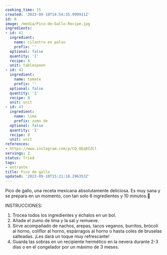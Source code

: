 ```yaml
---
cooking_time: 15
created: '2023-09-10T14:54:35.999911Z'
id: 8
image: /media/Pico-de-Gallo-Recipe.jpg
ingredients:
- id: 41
  ingredient:
    name: cilantro en polvo
    prefix: ''
  optional: false
  quantity: '1'
  recipe: 8
  unit: tablespoon
- id: 42
  ingredient:
    name: tomate
    prefix: ''
  optional: false
  quantity: '1'
  recipe: 8
  unit: unit
- id: 43
  ingredient:
    name: lima
    prefix: zumo de
  optional: false
  quantity: '1'
  recipe: 8
  unit: unit
references:
- https://www.instagram.com/p/CQ_QEq0IZCl
servings: 2
status: Tried
tags:
- entrante
title: Pico de gallo
updated: '2023-09-10T15:21:18.296353Z'
---
```


Pico de gallo, una receta mexicana absolutamente deliciosa. Es muy sana y se prepara en un momento, con tan solo 6 ingredientes y 10 minutos.🌿

INSTRUCCIONES:

1. Trocea todos los ingredientes y échalos en un bol.
2. Añade el zumo de lima y la sal y remueve.
3. Sirve acompañado de nachos, arepas, tacos veganos, burritos, brócoli al horno, coliflor al horno, espárragos al horno o hasta coles de bruselas salteadas. ¡Les dará un toque muy refrescante!
4. Guarda las sobras en un recipiente hermético en la nevera durante 2-3 días o en el congelador por un máximo de 3 meses.
